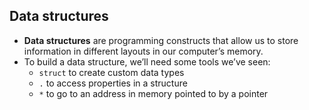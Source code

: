## Data structures

- **Data structures** are programming constructs that allow us to store information in different layouts in our computer’s memory.
- To build a data structure, we’ll need some tools we’ve seen:
  - `struct` to create custom data types
  - `.` to access properties in a structure
  - `*` to go to an address in memory pointed to by a pointer

